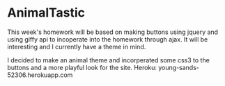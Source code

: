 # AnimalTastic
This week's homework will be based on making buttons using jquery and using giffy api to incoperate into the homework through ajax. It will be interesting and I currently have a theme in mind.

I decided to make an animal theme and incorperated some css3 to the buttons and a more playful look for the site.
Heroku: young-sands-52306.herokuapp.com
